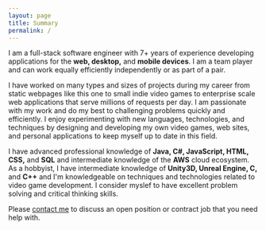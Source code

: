 ```yaml
---
layout: page
title: Summary
permalink: /
---
```


I am a full-stack software engineer with 7+ years of experience developing applications for the **web, desktop,** and **mobile devices**. I am a team player and can work equally efficiently independently or as part of a pair.

I have worked on many types and sizes of projects during my career from static webpages like this one to small indie video games to enterprise scale web applications that serve millions of requests per day. I am passionate with my work and do my best to challenging problems quickly and efficiently. I enjoy experimenting with new languages, technologies, and techniques by designing and developing my own video games, web sites, and personal applications to keep myself up to date in this field.

I have advanced professional knowledge of **Java, C#, JavaScript, HTML, CSS,** and **SQL** and intermediate knowledge of the **AWS** cloud ecosystem. As a hobbyist, I have intermediate knowledge of **Unity3D, Unreal Engine, C,** and **C++** and I'm knowledgeable on techniques and technologies related to video game development. I consider myslef to have excellent problem solving and critical thinking skills.

Please [contact me](mailto:tjbrown90@gmail.com) to discuss an open position or contract job that you need help with.
